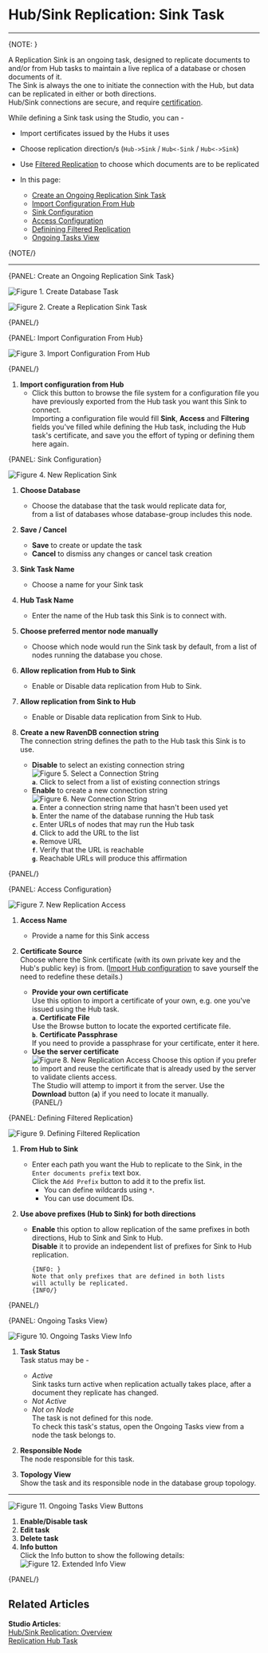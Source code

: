 # Hub/Sink Replication: Sink Task
---

{NOTE: }

A Replication Sink is an ongoing task, designed to replicate documents to and/or 
from Hub tasks to maintain a live replica of a database or chosen documents of it.  
The Sink is always the one to initiate the connection with the Hub, but data can 
be replicated in either or both directions.  
Hub/Sink connections are secure, and require [certification](../../../../../studio/database/tasks/ongoing-tasks/hub-sink-replication/overview#accesses-and-certificates).  

While defining a Sink task using the Studio, you can -  
* Import certificates issued by the Hubs it uses  
* Choose replication direction/s (`Hub->Sink` / `Hub<-Sink` / `Hub<->Sink`)  
* Use [Filtered Replication](../../../../../studio/database/tasks/ongoing-tasks/hub-sink-replication/overview#filtered-replication) to choose which documents are to be replicated  

* In this page:
   * [Create an Ongoing Replication Sink Task](../../../../../studio/database/tasks/ongoing-tasks/hub-sink-replication/replication-sink-task#create-an-ongoing-replication-sink-task)  
   * [Import Configuration From Hub](../../../../../studio/database/tasks/ongoing-tasks/hub-sink-replication/replication-sink-task#import-configuration-from-hub)  
   * [Sink Configuration](../../../../../studio/database/tasks/ongoing-tasks/hub-sink-replication/replication-sink-task#sink-configuration)  
   * [Access Configuration](../../../../../studio/database/tasks/ongoing-tasks/hub-sink-replication/replication-sink-task#access-configuration)  
   * [Definining Filtered Replication](../../../../../studio/database/tasks/ongoing-tasks/hub-sink-replication/replication-sink-task#defining-filtered-replication)  
   * [Ongoing Tasks View](../../../../../studio/database/tasks/ongoing-tasks/hub-sink-replication/replication-sink-task#ongoing-tasks-view)  

{NOTE/}

---

{PANEL: Create an Ongoing Replication Sink Task}

![Figure 1. Create Database Task](images/sink/sink_create-database-task.png "Create Database Task")  

![Figure 2. Create a Replication Sink Task](images/sink/sink_choose-sink-task.png "Create a Replication Sink Task")  

{PANEL/}

{PANEL: Import Configuration From Hub}

![Figure 3. Import Configuration From Hub](images/sink/sink_import-configuration-from-hub.png "Import Configuration From Hub")  

{PANEL/}

1. **Import configuration from Hub**  
   * Click this button to browse the file system for a configuration 
     file you have previously exported from the Hub task you want this 
     Sink to connect.  
     Importing a configuration file would fill **Sink**, **Access** 
     and **Filtering** fields you've filled while defining the Hub task, 
     including the Hub task's certificate, and save you the effort 
     of typing or defining them here again.  

{PANEL: Sink Configuration}

![Figure 4. New Replication Sink](images/sink/sink_new-replication-sink.png "New Replication Sink")  

1. **Choose Database**  
   * Choose the database that the task would replicate data for,  
     from a list of databases whose database-group includes this node.  

2. **Save / Cancel**  
   * **Save** to create or update the task  
   * **Cancel** to dismiss any changes or cancel task creation  

3. **Sink Task Name**  
   * Choose a name for your Sink task  

4. **Hub Task Name**  
   * Enter the name of the Hub task this Sink is to connect with.  

5. **Choose preferred mentor node manually**  
   * Choose which node would run the Sink task by default, 
     from a list of nodes running the database you chose.  

6. **Allow replication from Hub to Sink**  
   * Enable or Disable data replication from Hub to Sink.  

7. **Allow replication from Sink to Hub**  
   * Enable or Disable data replication from Sink to Hub.  

8. **Create a new RavenDB connection string**  
   The connection string defines the path to the Hub task this Sink 
   is to use.  
   * **Disable** to select an existing connection string  
   ![Figure 5. Select a Connection String](images/sink/sink_select-connection-string.png "Select a Connection String")  
     **`a`**. Click to select from a list of existing connection strings  
   * **Enable** to create a new connection string  
   ![Figure 6. New Connection String](images/sink/sink_new-connection-string.png "New Connection String")  
     **`a`**. Enter a connection string name that hasn't been used yet  
     **`b`**. Enter the name of the database running the Hub task  
     **`c`**. Enter URLs of nodes that may run the Hub task  
     **`d`**. Click to add the URL to the list  
     **`e`**. Remove URL  
     **`f`**. Verify that the URL is reachable  
     **`g`**. Reachable URLs will produce this affirmation

{PANEL/}

{PANEL: Access Configuration}

![Figure 7. New Replication Access](images/sink/sink_new-replication-access.png "New Replication Access")

1. **Access Name**  
   * Provide a name for this Sink access  

2. **Certificate Source**  
   Choose where the Sink certificate (with its own private key and 
   the Hub's public key) is from. 
   ([Import Hub configuration](../../../../../studio/database/tasks/ongoing-tasks/hub-sink-replication/replication-sink-task#import-configuration-from-hub) 
   to save yourself the need to redefine these details.)  
   * **Provide your own certificate**  
     Use this option to import a certificate of your own, e.g. one 
     you've issued using the Hub task.  
     **`a`**. **Certificate File**  
        Use the Browse button to locate the exported certificate file.  
     **`b`**. **Certificate Passphrase**  
        If you need to provide a passphrase for your certificate, enter it here.  
   * **Use the server certificate**  
     ![Figure 8. New Replication Access](images/sink/sink_use-server-certificate.png "New Replication Access")
      Choose this option if you prefer to import and reuse the certificate 
      that is already used by the server to validate clients access.  
      The Studio will attemp to import it from the server. Use the 
      **Download** button (**`a`**) if you need to locate it manually.  
{PANEL/}

{PANEL: Defining Filtered Replication}

![Figure 9. Defining Filtered Replication](images/sink/sink_filtered-replication.png "Defining Filtered Replication")

1. **From Hub to Sink**  
   * Enter each path you want the Hub to replicate to the Sink, in 
     the `Enter documents prefix` text box.  
     Click the `Add Prefix` button to add it to the prefix list.  
     * You can define wildcards using `*`.  
     * You can use document IDs.  

2. **Use above prefixes (Hub to Sink) for both directions**
   * **Enable** this option to allow replication of the same prefixes 
     in both directions, Hub to Sink and Sink to Hub.  
     **Disable** it to provide an independent list of prefixes for 
     Sink to Hub replication.  
     
         {INFO: }
         Note that only prefixes that are defined in both lists 
         will actully be replicated.  
         {INFO/}

{PANEL/}

{PANEL: Ongoing Tasks View}

![Figure 10. Ongoing Tasks View Info](images/sink/sink_ongoing_tasks_view_info.png "Ongoing Tasks View Info")

1. **Task Status**  
   Task status may be -  
    * *Active*  
      Sink tasks turn active when replication actually takes place, after 
      a document they replicate has changed.  
    * *Not Active*  
    * *Not on Node*  
      The task is not defined for this node.  
      To check this task's status, open the Ongoing Tasks view 
      from a node the task belongs to.  

2. **Responsible Node**  
   The node responsible for this task.  

3. **Topology View**  
   Show the task and its responsible node in the database group topology.  

---

![Figure 11. Ongoing Tasks View Buttons](images/sink/sink_ongoing_tasks_view_buttons.png "Ongoing Tasks View Buttons")

1. **Enable/Disable task**  
2. **Edit task**  
3. **Delete task**  
4. **Info button**  
   Click the Info button to show the following details:  
   ![Figure 12. Extended Info View](images/sink/sink_extended-info.png "Extended Info View")  

{PANEL/}

## Related Articles

**Studio Articles**:   
[Hub/Sink Replication: Overview](../../../../../studio/database/tasks/ongoing-tasks/hub-sink-replication/overview)  
[Replication Hub Task](../../../../../studio/database/tasks/ongoing-tasks/hub-sink-replication/replication-hub-task)  
